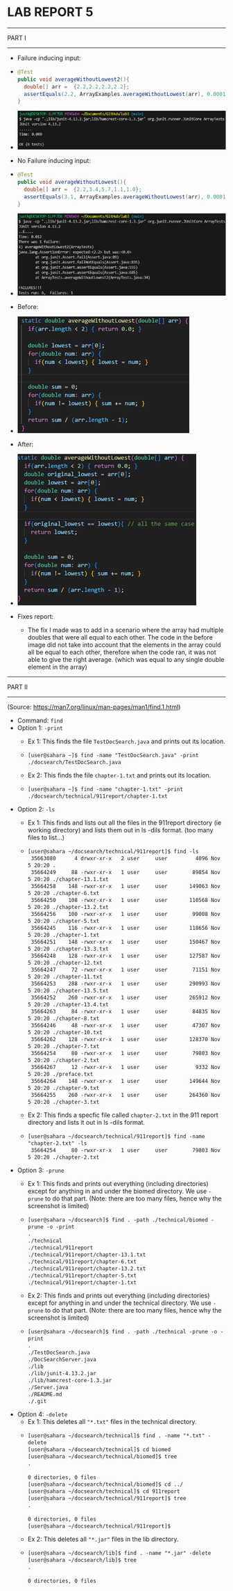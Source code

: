 # **LAB REPORT 5**

***
PART I
***

  * Failure inducing input:
  * ```java
    @Test
    public void averageWithoutLowest2(){
      double[] arr =  {2.2,2.2,2.2,2.2};
      assertEquals(2.2, ArrayExamples.averageWithoutLowest(arr), 0.0001);
    }
    ```
  * ![Image](lab3_code1.png)

  * No Failure inducing input:
  * ```java
    @Test
    public void averageWithoutLowest(){
      double[] arr =  {2.2,3.4,5.7,1.1,1.0};
      assertEquals(3.1, ArrayExamples.averageWithoutLowest(arr), 0.0001);
    }
    ```
  * ![Image](lab3_code2.png)

  * Before:
  * ![Image](lab3_code3.png)
  * After:
  * ![Image](lab3_code4.png)

  * Fixes report:
    * The fix I made was to add in a scenario where the array had multiple doubles that were all equal to each other. The code in the before image did not take into account that the elements in the array could all be equal to each other, therefore when the code ran, it was not able to give the right average. (which was equal to any single double element in the array)
   
***
PART II
***

(Source: https://man7.org/linux/man-pages/man1/find.1.html)

 * Command: `find`
 * Option 1: `-print`
   * Ex 1: This finds the file `TestDocSearch.java` and prints out its location.
   * ```
     [user@sahara ~]$ find -name "TestDocSearch.java" -print
     ./docsearch/TestDocSearch.java
     ```
     
   * Ex 2: This finds the file `chapter-1.txt` and prints out its location.
   * ```
     [user@sahara ~]$ find -name "chapter-1.txt" -print
     ./docsearch/technical/911report/chapter-1.txt
     ```
 * Option 2:  `-ls`
   * Ex 1: This finds and lists out all the files in the 911report directory (ie working directory) and lists them out in ls -dils format. (too many files to list...)
   * ```
     [user@sahara ~/docsearch/technical/911report]$ find -ls
      35663080      4 drwxr-xr-x   2 user     user         4096 Nov  5 20:20 .
      35664249     88 -rwxr-xr-x   1 user     user        89854 Nov  5 20:20 ./chapter-13.1.txt
      35664258    148 -rwxr-xr-x   1 user     user       149063 Nov  5 20:20 ./chapter-6.txt
      35664250    108 -rwxr-xr-x   1 user     user       110568 Nov  5 20:20 ./chapter-13.2.txt
      35664256    100 -rwxr-xr-x   1 user     user        99008 Nov  5 20:20 ./chapter-5.txt
      35664245    116 -rwxr-xr-x   1 user     user       118656 Nov  5 20:20 ./chapter-1.txt
      35664251    148 -rwxr-xr-x   1 user     user       150467 Nov  5 20:20 ./chapter-13.3.txt
      35664248    128 -rwxr-xr-x   1 user     user       127587 Nov  5 20:20 ./chapter-12.txt
      35664247     72 -rwxr-xr-x   1 user     user        71151 Nov  5 20:20 ./chapter-11.txt
      35664253    288 -rwxr-xr-x   1 user     user       290993 Nov  5 20:20 ./chapter-13.5.txt
      35664252    260 -rwxr-xr-x   1 user     user       265912 Nov  5 20:20 ./chapter-13.4.txt
      35664263     84 -rwxr-xr-x   1 user     user        84835 Nov  5 20:20 ./chapter-8.txt
      35664246     48 -rwxr-xr-x   1 user     user        47307 Nov  5 20:20 ./chapter-10.txt
      35664262    128 -rwxr-xr-x   1 user     user       128370 Nov  5 20:20 ./chapter-7.txt
      35664254     80 -rwxr-xr-x   1 user     user        79803 Nov  5 20:20 ./chapter-2.txt
      35664267     12 -rwxr-xr-x   1 user     user         9332 Nov  5 20:20 ./preface.txt
      35664264    148 -rwxr-xr-x   1 user     user       149644 Nov  5 20:20 ./chapter-9.txt
      35664255    260 -rwxr-xr-x   1 user     user       264360 Nov  5 20:20 ./chapter-3.txt
     ```
  
   * Ex 2: This finds a specfic file called `chapter-2.txt` in the 911 report directory and lists it out in ls -dils format.
   * ```
     [user@sahara ~/docsearch/technical/911report]$ find -name "chapter-2.txt" -ls
      35664254     80 -rwxr-xr-x   1 user     user        79803 Nov  5 20:20 ./chapter-2.txt
     ```
 * Option 3: `-prune`
   * Ex 1: This finds and prints out everything (including directories) except for anything in and under the biomed directory. We use `-prune` to do that part. (Note: there are too many files, hence why the screenshot is limited)
   * ```
     [user@sahara ~/docsearch]$ find . -path ./technical/biomed -prune -o -print
     .
     ./technical
     ./technical/911report
     ./technical/911report/chapter-13.1.txt
     ./technical/911report/chapter-6.txt
     ./technical/911report/chapter-13.2.txt
     ./technical/911report/chapter-5.txt
     ./technical/911report/chapter-1.txt
     ```
  
   * Ex 2: This finds and prints out everything (including directories) except for anything in and under the technical directory. We use `-prune` to do that part. (Note: there are too many files, hence why the screenshot is limited)
   * ```
     [user@sahara ~/docsearch]$ find . -path ./technical -prune -o -print
     .
     ./TestDocSearch.java
     ./DocSearchServer.java
     ./lib
     ./lib/junit-4.13.2.jar
     ./lib/hamcrest-core-1.3.jar
     ./Server.java
     ./README.md
     ./.git
     ```
 * Option 4: `-delete`
   * Ex 1: This deletes all `"*.txt"` files in the technical directory.
   * ```
     [user@sahara ~/docsearch/technical]$ find . -name "*.txt" -delete
     [user@sahara ~/docsearch/technical]$ cd biomed
     [user@sahara ~/docsearch/technical/biomed]$ tree
     .

     0 directories, 0 files
     [user@sahara ~/docsearch/technical/biomed]$ cd ../
     [user@sahara ~/docsearch/technical]$ cd 911report
     [user@sahara ~/docsearch/technical/911report]$ tree
     .

     0 directories, 0 files
     [user@sahara ~/docsearch/technical/911report]$
     ```
   * Ex 2: This deletes all `"*.jar"` files in the lib directory.
   * ```
     [user@sahara ~/docsearch/lib]$ find . -name "*.jar" -delete
     [user@sahara ~/docsearch/lib]$ tree
     .

     0 directories, 0 files
     ```
  























